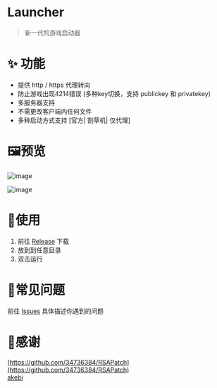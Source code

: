 # Launcher
> 新一代的游戏启动器


# ✨ 功能
+ 提供 http / https 代理转向
+ 防止游戏出现4214错误 (多种key切换，支持 publickey 和 privatekey)
+ 多服务器支持
+ 不需更改客户端内任何文件
+ 多种启动方式支持 [官方| 割草机| 仅代理]


# 🖼️预览
![image](https://user-images.githubusercontent.com/68674499/206622660-9c1590d3-8adb-4d1f-aed9-17639eca9c67.png)

![image](https://user-images.githubusercontent.com/68674499/206622695-99204b8e-047d-45e3-be9b-d9aed97fd72d.png)


# 🎁使用

1. 前往 [Release](https://github.com/gc-toolkit/Launcher/releases) 下载
2. 放到到任意目录
3. 双击运行

# 🐛常见问题

前往 [Issues](https://github.com/gc-toolkit/Launcher/issues) 具体描述你遇到的问题

# 🙇‍感谢

[https://github.com/34736384/RSAPatch](https://github.com/34736384/RSAPatch)  
[akebi](/)

